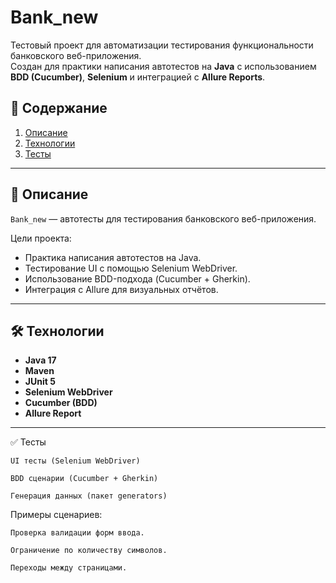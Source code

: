 # Bank_new

Тестовый проект для автоматизации тестирования функциональности банковского веб-приложения.  
Создан для практики написания автотестов на **Java** с использованием **BDD (Cucumber)**, **Selenium** и интеграцией с **Allure Reports**.
## 📖 Содержание

1. [Описание](#описание)  
2. [Технологии](#технологии)  
3. [Тесты](#тесты)  

---

## 📝 Описание

`Bank_new` — автотесты для тестирования банковского веб-приложения.  

Цели проекта:
- Практика написания автотестов на Java.  
- Тестирование UI с помощью Selenium WebDriver.  
- Использование BDD-подхода (Cucumber + Gherkin).  
- Интеграция с Allure для визуальных отчётов.

---

## 🛠 Технологии

- **Java 17**  
- **Maven**  
- **JUnit 5**  
- **Selenium WebDriver**  
- **Cucumber (BDD)**  
- **Allure Report**  

---

✅ Тесты

    UI тесты (Selenium WebDriver)

    BDD сценарии (Cucumber + Gherkin)

    Генерация данных (пакет generators)

Примеры сценариев:

    Проверка валидации форм ввода.

    Ограничение по количеству символов.

    Переходы между страницами.
